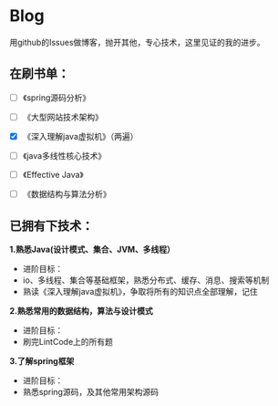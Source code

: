 # Blog
用github的Issues做博客，抛开其他，专心技术，这里见证的我的进步。

## 在刷书单：

- [ ] 《spring源码分析》

- [ ] 《大型网站技术架构》

- [x] 《深入理解java虚拟机》（两遍）

- [ ] 《java多线性核心技术》

- [ ] 《Effective Java》

- [ ] 《数据结构与算法分析》

## 已拥有下技术：

**1.熟悉Java(设计模式、集合、JVM、多线程）**
- 进阶目标：
- io、多线程、集合等基础框架，熟悉分布式、缓存、消息、搜索等机制
- 熟读《深入理解java虚拟机》，争取将所有的知识点全部理解，记住

**2.熟悉常用的数据结构，算法与设计模式**
- 进阶目标：
- 刷完LintCode上的所有题

**3.了解spring框架**
- 进阶目标：
- 熟悉spring源码，及其他常用架构源码

